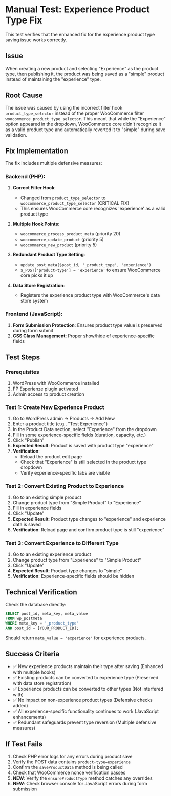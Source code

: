 # Manual Test: Experience Product Type Fix

This test verifies that the enhanced fix for the experience product type saving issue works correctly.

## Issue
When creating a new product and selecting "Experience" as the product type, then publishing it, the product was being saved as a "simple" product instead of maintaining the "experience" type.

## Root Cause
The issue was caused by using the incorrect filter hook `product_type_selector` instead of the proper WooCommerce filter `woocommerce_product_type_selector`. This meant that while the "Experience" option appeared in the dropdown, WooCommerce core didn't recognize it as a valid product type and automatically reverted it to "simple" during save validation.

## Fix Implementation
The fix includes multiple defensive measures:

### Backend (PHP):
1. **Correct Filter Hook**: 
   - Changed from `product_type_selector` to `woocommerce_product_type_selector` (CRITICAL FIX)
   - This ensures WooCommerce core recognizes 'experience' as a valid product type

2. **Multiple Hook Points**: 
   - `woocommerce_process_product_meta` (priority 20)
   - `woocommerce_update_product` (priority 5) 
   - `woocommerce_new_product` (priority 5)

3. **Redundant Product Type Setting**:
   - `update_post_meta($post_id, '_product_type', 'experience')`
   - `$_POST['product-type'] = 'experience'` to ensure WooCommerce core picks it up

4. **Data Store Registration**: 
   - Registers the experience product type with WooCommerce's data store system

### Frontend (JavaScript):
1. **Form Submission Protection**: Ensures product type value is preserved during form submit
2. **CSS Class Management**: Proper show/hide of experience-specific fields

## Test Steps

### Prerequisites
1. WordPress with WooCommerce installed
2. FP Esperienze plugin activated
3. Admin access to product creation

### Test 1: Create New Experience Product
1. Go to WordPress admin → Products → Add New
2. Enter a product title (e.g., "Test Experience")
3. In the Product Data section, select "Experience" from the dropdown
4. Fill in some experience-specific fields (duration, capacity, etc.)
5. Click "Publish"
6. **Expected Result**: Product is saved with product type "experience"
7. **Verification**: 
   - Reload the product edit page
   - Check that "Experience" is still selected in the product type dropdown
   - Verify experience-specific tabs are visible

### Test 2: Convert Existing Product to Experience
1. Go to an existing simple product
2. Change product type from "Simple Product" to "Experience"
3. Fill in experience fields
4. Click "Update"
5. **Expected Result**: Product type changes to "experience" and experience data is saved
6. **Verification**: Reload page and confirm product type is still "experience"

### Test 3: Convert Experience to Different Type
1. Go to an existing experience product
2. Change product type from "Experience" to "Simple Product"
3. Click "Update"
4. **Expected Result**: Product type changes to "simple"
5. **Verification**: Experience-specific fields should be hidden

## Technical Verification

Check the database directly:
```sql
SELECT post_id, meta_key, meta_value 
FROM wp_postmeta 
WHERE meta_key = '_product_type' 
AND post_id = [YOUR_PRODUCT_ID];
```

Should return `meta_value = 'experience'` for experience products.

## Success Criteria
- ✅ New experience products maintain their type after saving (Enhanced with multiple hooks)
- ✅ Existing products can be converted to experience type (Preserved with data store registration)
- ✅ Experience products can be converted to other types (Not interfered with)
- ✅ No impact on non-experience product types (Defensive checks added)
- ✅ All experience-specific functionality continues to work (JavaScript enhancements)
- ✅ Redundant safeguards prevent type reversion (Multiple defensive measures)

## If Test Fails
1. Check PHP error logs for any errors during product save
2. Verify the POST data contains `product-type=experience`
3. Confirm the `saveProductData` method is being called
4. Check that WooCommerce nonce verification passes
5. **NEW**: Verify the `ensureProductType` method catches any overrides
6. **NEW**: Check browser console for JavaScript errors during form submission